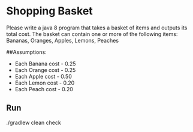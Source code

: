 # Shopping Basket

Please write a java 8 program that takes a basket of items and outputs its total cost.
The basket can contain one or more of the following items: Bananas, Oranges, Apples, Lemons, Peaches

##Assumptions:

- Each Banana cost - 0.25
- Each Orange cost - 0.25
- Each Apple cost  - 0.50
- Each Lemon cost  - 0.20
- Each Peach cost  - 0.20

## Run
./gradlew clean check


